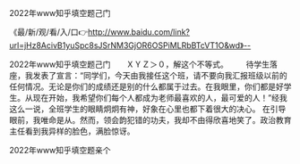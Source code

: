 2022年www知乎填空题己门

《最/新/观/看/入/口👉http://www.baidu.com/link?url=jHz8AcivB1yuSpc8sJSrNM3GjOR6OSPiMLRbBTcVT1O&wd》--

2022年www知乎填空题己门　　ＸＹＺ＞０，解这个不等式。
　　待学生落座，我发表了宣言：“同学们，今天由我接任这个班，请不要向我汇报班级以前的任何情况。无论是你们的成绩还是别的什么都属于过去。在我眼里，你们都是好学生。从现在开始，我希望你们每个人都成为老师最喜欢的人，最可爱的人！”经我这么一说，全班学生的眼睛炯炯有神，好象在心里也都下着很大的决心。
在引导眼前，我唯命是从。然而，领会韵犯错的功夫，我却不由得欣喜地笑了。政治教育主任看到我异样的脸色，满脸惊讶。





2022年www知乎填空题亲个
